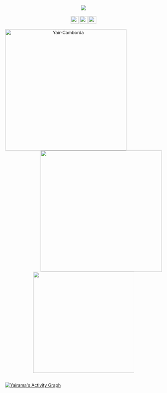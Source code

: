 <h1 align="center">
  <a href="https://github.com/yairama">
    <img src="https://readme-typing-svg.demolab.com/?lines=Hello+there+👋;This+is+Yair+Camborda...;Thanks+for+visiting+me!&center=true&size=30&color=e28514"> 
  </a>
</h1>


<p align=center><a href="https://www.twitter.com/Yair3Dimension"><img src="https://img.shields.io/badge/twitter-%231DA1F2.svg?&style=for-the-badge&logo=twitter&logoColor=white" height=25></a> <a href="https://www.linkedin.com/in/yairama"><img src="https://img.shields.io/badge/linkedin-%230077B5.svg?&style=for-the-badge&logo=linkedin&logoColor=white" height=25></a> <a href="https://www.instagram.com/dyairama/"><img src="https://img.shields.io/badge/instagram-%23E4405F.svg?&style=for-the-badge&logo=instagram&logoColor=white" height=25></a></p>


<p align=center>
  <div align=center>
    <a href="https://github.com/denvercoder1/github-readme-streak-stats" title="Go to Source">
      <img align="left" width=390 src="https://streak-stats.demolab.com?user=Yairama&theme=dark&border_radius=10&date_format=j%20M%5B%20Y%5D&background=20232a&ring=e28514" alt="Yair-Camborda" />
    </a>
    <a href="https://github.com/anuraghazra/github-readme-stats" title="Go to Source">
      <img align="right" width=390 src="https://github-readme-stats.vercel.app/api?username=yairama&theme=dark&show_icons=true&bg_color=20232a&icon_color=ffffff&ring_color=e28514" />
    </a>
  </div>
  <br><br><br><br><br><br><br><br><br>
  <div align=center>
    <a href="https://github.com/anuraghazra/github-readme-stats">
      <img width=325 align="center" src="https://github-readme-stats.vercel.app/api/top-langs/?username=yairama&hide=c%23,SCSS,Javascript,HTML,CSS,CMake,Objective-C%2b%2b&title_color=ffffff&text_color=ffffff&icon_color=61dafb&bg_color=20232a&langs_count=8&layout=compact&border_color=61dafb&hide_border=true" />
    </a>
  </div>
  <br>
  
</p>

 <a href="https://github.com/yairama/"><img alt="Yairama's Activity Graph" src="https://github-readme-activity-graph.cyclic.app/graph?username=yairama&theme=high-contrast&bg_color=20232a&line=e28514"/></a>

